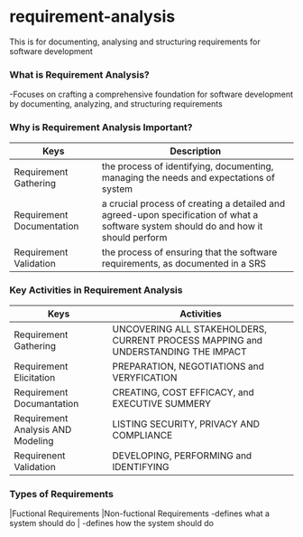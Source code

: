 # requirement-analysis
This is for documenting, analysing and structuring requirements for software development
### What is Requirement Analysis?
-Focuses on crafting a comprehensive foundation for software development by documenting, analyzing, and structuring requirements
### Why is Requirement Analysis Important?
| Keys                      | Description
|---------------------------|------------------------------------------------------------------------------------------
| Requirement Gathering     | the process of identifying, documenting, managing the needs and expectations of system
| Requirement Documentation | a crucial process of creating a detailed and agreed-upon specification of what a software system should do and how it should perform
| Requirement Validation    | the process of ensuring that the software requirements, as documented in a SRS
### Key Activities in Requirement Analysis
| Keys                      | Activities
|---------------------------|-----------------------------------------------
| Requirement Gathering     | UNCOVERING ALL STAKEHOLDERS, CURRENT PROCESS MAPPING and UNDERSTANDING THE IMPACT
| Requirement Elicitation   | PREPARATION, NEGOTIATIONS and VERYFICATION
| Requirement Documantation | CREATING, COST EFFICACY, and EXECUTIVE SUMMERY
| Requirement Analysis AND Modeling| LISTING SECURITY, PRIVACY AND COMPLIANCE
| Requirenent Validation    | DEVELOPING, PERFORMING and IDENTIFYING
### Types of Requirements
|Fuctional Requirements                             |Non-fuctional Requirements
-defines what a system should do                    | -defines how the system should do